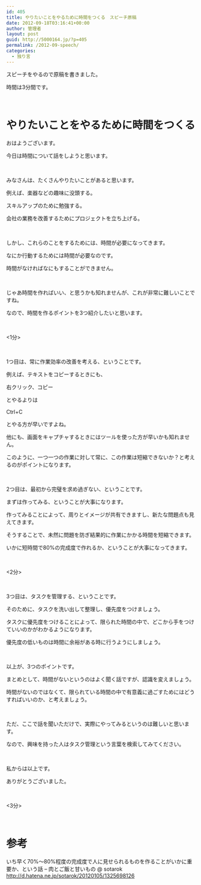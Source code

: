 ```yaml
---
id: 405
title: やりたいことをやるために時間をつくる　スピーチ原稿
date: 2012-09-18T03:16:41+00:00
author: 管理者
layout: post
guid: http://5000164.jp/?p=405
permalink: /2012-09-speech/
categories:
  - 独り言
---
```

スピーチをやるので原稿を書きました。 

時間は3分間です。 

&nbsp; 

# やりたいことをやるために時間をつくる

おはようございます。 

今日は時間について話をしようと思います。 

&nbsp; 

みなさんは、たくさんやりたいことがあると思います。 

例えば、楽器などの趣味に没頭する。 

スキルアップのために勉強する。 

会社の業務を改善するためにプロジェクトを立ち上げる。 

&nbsp; 

しかし、これらのことをするためには、時間が必要になってきます。 

なにか行動するためには時間が必要なのです。 

時間がなければなにもすることができません。 

&nbsp; 

じゃあ時間を作ればいい、と思うかも知れませんが、これが非常に難しいことですね。 

なので、時間を作るポイントを3つ紹介したいと思います。 

&nbsp; 

<1分> 

&nbsp; 

1つ目は、常に作業効率の改善を考える、ということです。 

例えば、テキストをコピーするときにも、 

右クリック、コピー 

とやるよりは 

Ctrl+C 

とやる方が早いですよね。 

他にも、画面をキャプチャするときにはツールを使った方が早いかも知れません。 

このように、一つ一つの作業に対して常に、この作業は短縮できないか？と考えるのがポイントになります。 

&nbsp; 

2つ目は、最初から完璧を求め過ぎない、ということです。 

まずは作ってみる、ということが大事になります。 

作ってみることによって、周りとイメージが共有できますし、新たな問題点も見えてきます。 

そうすることで、未然に問題を防ぎ結果的に作業にかかる時間を短縮できます。 

いかに短時間で80%の完成度で作れるか、ということが大事になってきます。 

&nbsp; 

<2分> 

&nbsp; 

3つ目は、タスクを管理する、ということです。 

そのために、タスクを洗い出して整理し、優先度をつけましょう。 

タスクに優先度をつけることによって、限られた時間の中で、どこから手をつけていいのかがわかるようになります。 

優先度の低いものは時間に余裕がある時に行うようにしましょう。 

&nbsp; 

以上が、3つのポイントです。 

まとめとして、時間がないというのはよく聞く話ですが、認識を変えましょう。 

時間がないのではなくて、限られている時間の中で有意義に過ごすためにはどうすればいいのか、と考えましょう。 

&nbsp; 

ただ、ここで話を聞いただけで、実際にやってみるというのは難しいと思います。 

なので、興味を持った人はタスク管理という言葉を検索してみてください。 

&nbsp; 

私からは以上です。 

ありがとうございました。 

&nbsp; 

<3分> 

&nbsp; 

# 参考

いち早く70%～80%程度の完成度で人に見せられるものを作ることがいかに重要か、という話 &#8211; 肉とご飯と甘いもの @ sotarok  
<http://d.hatena.ne.jp/sotarok/20120105/1325698126>